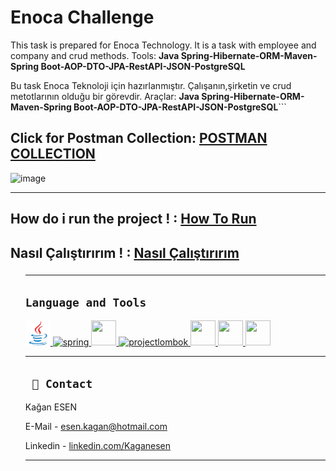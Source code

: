 # Enoca Challenge


This task is prepared for Enoca Technology. It is a task with employee and company and crud methods. 
Tools: **Java Spring-Hibernate-ORM-Maven-Spring Boot-AOP-DTO-JPA-RestAPI-JSON-PostgreSQL**

Bu task Enoca Teknoloji için hazırlanmıştır. Çalışanın,şirketin ve crud metotlarının olduğu bir görevdir. 
Araçlar: **Java Spring-Hibernate-ORM-Maven-Spring Boot-AOP-DTO-JPA-RestAPI-JSON-PostgreSQL**```








## Click for Postman Collection: <a href="https://github.com/Kaganesen/EnocaChallange/blob/master/PostmanCollections/EnocaChallange.postman_collection.json">POSTMAN COLLECTION</a>



![image](https://user-images.githubusercontent.com/101461108/189402324-d77deef2-681f-47a0-a0bd-fc1707de0db7.png)


---

## How do i run the project ! : <a href="https://github.com/Kaganesen/EnocaChallange/blob/master/EnocaChallange/HowToRun.txt"> How To Run </a>

## Nasıl Çalıştırırım ! : <a href="https://github.com/Kaganesen/EnocaChallange/blob/master/EnocaChallange/NasilCalistiririm.txt"> Nasıl Çalıştırırım</a> 

###  
<ul>
                           
    

-----

  
## `Language and Tools` 
<p align="left"> <a href="https://www.java.com" target="_blank"> <img src="https://raw.githubusercontent.com/devicons/devicon/master/icons/java/java-original.svg" alt="java" width="40" height="40"/> </a> <a href="https://spring.io/" target="_blank"> <img src="https://www.vectorlogo.zone/logos/springio/springio-icon.svg" alt="spring" width="40" height="40"/> </a>
<a href="https://www.postgresql.org/" target="_blank"> <img src="https://upload.wikimedia.org/wikipedia/commons/2/29/Postgresql_elephant.svg" width="40"height="40"/>
<a href="https://projectlombok.org/" target="_blank"> <img src="https://avatars.githubusercontent.com/u/45949248?s=200&v=4" alt="projectlombok" width="40" height="40"/> 
<a href="https://hibernate.org/" target="_blank"> <img src="https://cdn.freebiesupply.com/logos/large/2x/hibernate-logo-png-transparent.png" width="40" height="40"/> 
<a href="https://swagger.io/" target="_blank"> <img src="https://seeklogo.com/images/S/swagger-logo-A49F73BAF4-seeklogo.com.png" width="40" height="40"/> 
<a href="https://spring.io/projects/spring-data-jpa" target="_blank"> <img src="https://huongdanjava.com/wp-content/uploads/2018/01/spring-data.png" width="40"height="40"/>
</a>
</p>
 
-----
  

## ` 📧 Contact`

Kağan ESEN 

E-Mail - [esen.kagan@hotmail.com](mailto:esen.kagan@hotmail.com)

Linkedin - [linkedin.com/Kaganesen](https://www.linkedin.com/in/kaganesen/)


---
